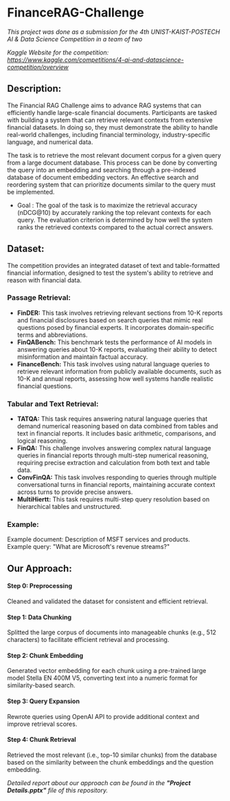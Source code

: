 # FinanceRAG-Challenge

_This project was done as a submission for the 4th UNIST-KAIST-POSTECH AI & Data Science Competition in a team of two_

_Kaggle Website for the competition: https://www.kaggle.com/competitions/4-ai-and-datascience-competition/overview_

## Description: 
The Financial RAG Challenge aims to advance RAG systems that can efficiently handle large-scale financial documents. Participants are tasked with building a system that can retrieve relevant contexts from extensive financial datasets. In doing so, they must demonstrate the ability to handle real-world challenges, including financial terminology, industry-specific language, and numerical data. 

The task is to retrieve the most relevant document corpus for a given query from a large document database. This process can be done by converting the query into an embedding and searching through a pre-indexed database of document embedding vectors. An effective search and reordering system that can prioritize documents similar to the query must be implemented.
* Goal : The goal of the task is to maximize the retrieval accuracy (nDCG@10) by accurately ranking the top relevant contexts for each query. The evaluation criterion is determined by how well the system ranks the retrieved contexts compared to the actual correct answers.


## Dataset: 
The competition provides an integrated dataset of text and table-formatted financial information, designed to test the system's ability to retrieve and reason with financial data. 

### Passage Retrieval:
* **FinDER:** This task involves retrieving relevant sections from 10-K reports and financial disclosures based on search queries that mimic real questions posed by financial experts. It incorporates domain-specific terms and abbreviations.
* **FinQABench:** This benchmark tests the performance of AI models in answering queries about 10-K reports, evaluating their ability to detect misinformation and maintain factual accuracy.
* **FinanceBench:** This task involves using natural language queries to retrieve relevant information from publicly available documents, such as 10-K and annual reports, assessing how well systems handle realistic financial questions.

### Tabular and Text Retrieval:
* **TATQA:** This task requires answering natural language queries that demand numerical reasoning based on data combined from tables and text in financial reports. It includes basic arithmetic, comparisons, and logical reasoning.
* **FinQA:** This challenge involves answering complex natural language queries in financial reports through multi-step numerical reasoning, requiring precise extraction and calculation from both text and table data.
* **ConvFinQA:** This task involves responding to queries through multiple conversational turns in financial reports, maintaining accurate context across turns to provide precise answers.
* **MultiHiertt:** This task requires multi-step query resolution based on hierarchical tables and unstructured.

### Example:
Example document: Description of MSFT services and products.<br /> 
Example query: "What are Microsoft's revenue streams?"<br /> 


## Our Approach:
#### Step 0: Preprocessing
Cleaned and validated the dataset for consistent and efficient retrieval.
#### Step 1: Data Chunking
Splitted the large corpus of documents into manageable chunks (e.g., 512 characters) to facilitate efficient retrieval and processing.
#### Step 2: Chunk Embedding
Generated vector embedding for each chunk using a pre-trained large model Stella EN 400M V5, converting text into a numeric format for similarity-based search.
#### Step 3: Query Expansion
Rewrote queries using OpenAI API to provide additional context and improve retrieval scores.
#### Step 4: Chunk Retrieval
Retrieved the most relevant (i.e., top-10 similar chunks) from the database based on the similarity between the chunk embeddings and the question embedding.

_Detailed report about our approach can be found in the **"Project Details.pptx"** file of this repository._

